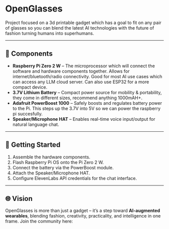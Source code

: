 # OpenGlasses

Project focused on a 3d printable gadget which has a goal to fit on any pair of glasses so you can blend the latest AI technologies with the future of fashion turning humans into superhumans.

---

## 🔧 Components

- **Raspberry Pi Zero 2 W** – The microprocessor which will connect the software and hardware components together. Allows for internet/bluetooth/radio connectivity. Good for most AI use cases which can access any LLM cloud server. Can also use ESP32 for a more compact device.
- **3.7V Lithium Battery** – Compact power source for mobility & portability, they come in different sizes, recommend anything 1000mAH+.
- **Adafruit PowerBoost 1000** – Safely boosts and regulates battery power to the Pi. This steps up the 3.7V into 5V so we can power the raspberry pi succesfully.
- **Speaker/Microphone HAT** – Enables real-time voice input/output for natural language chat. 

---

## 🚀 Getting Started

1. Assemble the hardware components.  
2. Flash Raspberry Pi OS onto the Pi Zero 2 W.  
3. Connect the battery via the PowerBoost module.  
4. Attach the Speaker/Microphone HAT.  
5. Configure ElevenLabs API credentials for the chat interface.  

---

## 🌐 Vision

OpenGlasses is more than just a gadget – it’s a step toward **AI-augmented wearables**, blending fashion, creativity, practicality, and intelligence in one frame. Join the community here:
